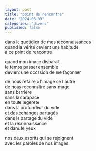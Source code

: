 ```yaml
---
layout: post
title: "point de rencontre"
date: "2024-06-09"
categories: "divers"
published: false
---
```


dans le quotidien de mes reconnaissances  
quand la vérité devient une habitude  
à ce point de rencontre  

quand mon image disparaît  
le temps passer ensemble  
devient une occasion de me façonner  

de nous refaire à l'image de l'autre  
de nous reconnaître sans image  
sans barrière  
sans la carapace  
en toute légèreté  
dans la profondeur du vide  
et des échanges partagés  
dans le partage du vide  
et la reconnaissance  
et dans le yeux  

nos deux esprits qui se rejoignent  
avec les paroles de nos images  
